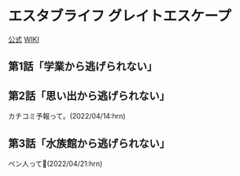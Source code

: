 # エスタブライフ グレイトエスケープ

[公式](https://establife.tokyo/) 
[WIKI](https://ja.wikipedia.org/wiki/%E3%82%A8%E3%82%B9%E3%82%BF%E3%83%96%E3%83%A9%E3%82%A4%E3%83%95) 

## 第1話「学業から逃げられない」

## 第2話「思い出から逃げられない」

カチコミ予報って。(2022/04/14:hrn)

## 第3話「水族館から逃げられない」

ペン人って:penguin:(2022/04/21:hrn)
